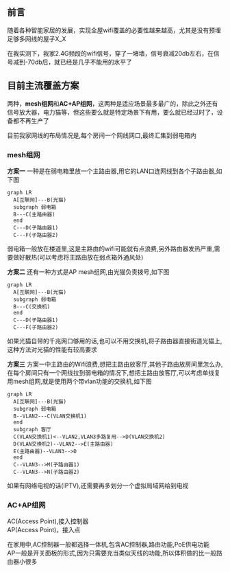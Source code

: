 
## 前言

随着各种智能家居的发展，实现全屋wifi覆盖的必要性越来越高，尤其是没有预埋足够多网线的屋子X_X  

在我实测下，我家2.4G频段的wifi信号，穿了一堵墙，信号衰减20db左右，在信号减到-70db后，就已经是几乎不能用的水平了

## 目前主流覆盖方案

两种，**mesh组网**和**AC+AP组网**，这两种是适应场景最多最广的，除此之外还有信号放大器，电力猫等，但这些要么就是特定场景下有用，要么就已经过时了，设备都不再生产了

目前我家网线的布局情况是,每个房间一个网线网口,最终汇集到弱电箱内

### mesh组网

**方案一**
一种是在弱电箱里放一个主路由器,用它的LAN口连网线到各个子路由器,如下图

```mermaid
graph LR
  A[互联网]---B(光猫)
  subgraph 弱电箱
  B---C(主路由器)
  end
  C---D(子路由器1)
  C---F(子路由器2)
```

弱电箱一般放在楼道里,这是主路由的wifi可能就有点浪费,另外路由器发热严重,需要做好散热(可以考虑将主路由放在弱点箱外通风处)

**方案二**
还有一种方式是AP mesh组网,由光猫负责拨号,如下图  

```mermaid
graph LR
  A[互联网]---B(光猫)
  subgraph 弱电箱
  B---C(交换机)
  end
  C---D(子路由器1)
  C---F(子路由器2)
```

如果光猫自带的千兆网口够用的话,也可以不用交换机,将子路由器直接街道光猫上,这种方法对光猫的性能有较高要求

**方案三**
方案一中主路由的Wifi浪费,想把主路由放客厅,其他子路由放房间里怎么办,在每个房间只有一个网线拉到弱电箱的情况下,想把主路由放客厅,可以考虑单线复用mesh组网,就是使用两个带vlan功能的交换机,如下图

```mermaid
graph LR
  A[互联网]---B(光猫)
  subgraph 弱电箱
  B--VLAN2---C(VLAN交换机1)
  end
  subgraph 客厅
  C(VLAN交换机1)<--VLAN2,VLAN3多路复用-->D(VLAN交换机2)
  D(VLAN交换机2)--VLAN2-->E(主路由器)
  E(主路由器)--VLAN3-->D
  end
  C--VLAN3-->M(子路由器1)
  C--VLAN3-->N(子路由器2)
```

如果有网络电视的话(IPTV),还需要再多划分一个虚拟局域网给到电视

### AC+AP组网

AC(Access Point),接入控制器  
AP(Access Point)，接入点  

在家用中,AC控制器一般都选择一体机,包含AC控制器,路由功能,PoE供电功能  
AP一般是开关面板的形式,因为只需要充当类似天线的功能,所以体积做的比一般路由器小很多
